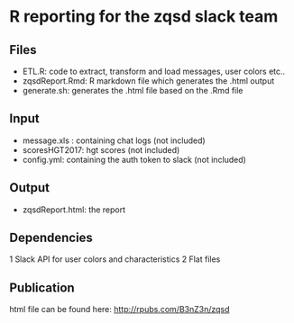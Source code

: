 # R reporting for the zqsd slack team

## Files
* ETL.R: code to extract, transform and load messages, user colors etc..
* zqsdReport.Rmd: R markdown file which generates the .html output
* generate.sh: generates the .html file based on the .Rmd file

## Input
* message.xls : containing chat logs (not included)
* scoresHGT2017: hgt scores (not included)
* config.yml: containing the auth token to slack (not included)

## Output
* zqsdReport.html: the report

## Dependencies
1 Slack API for user colors and characteristics
2 Flat files


## Publication
html file can be found here: http://rpubs.com/B3nZ3n/zqsd 